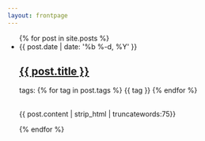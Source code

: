 ```yaml
---
layout: frontpage
---
```


<ul class="post-list">
  {% for post in site.posts %}
  <li class="post-list-li">
    <span class="post-date">{{ post.date | date: '%b %-d, %Y' }}</span>
    <h2 class="post-title">
      <a href="{{ post.url }}">
        {{ post.title }}
      </a>
    </h2>
    <span class="tag-list">
      tags: 
      {% for tag in post.tags %}
        <a>{{ tag }}</a> 
      {% endfor %}
    </span>
    <p><br>
    {{ post.content | strip_html | truncatewords:75}}
    </p>
  </li>
  {% endfor %}
</ul>
